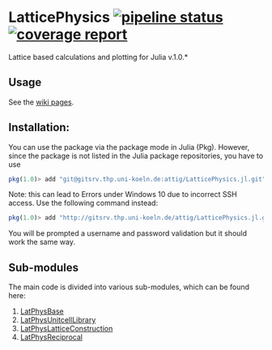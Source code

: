 # LatticePhysics [![pipeline status](http://gitsrv.thp.uni-koeln.de/attig/LatticePhysics.jl/badges/master/pipeline.svg)](http://gitsrv.thp.uni-koeln.de/attig/LatticePhysics.jl/commits/master) [![coverage report](http://gitsrv.thp.uni-koeln.de/attig/LatticePhysics.jl/badges/master/coverage.svg)](http://gitsrv.thp.uni-koeln.de/attig/LatticePhysics.jl/commits/master)


Lattice based calculations and plotting for Julia v.1.0.*


## Usage

See the [wiki pages](http://gitsrv.thp.uni-koeln.de/attig/LatticePhysics.jl/wikis/home).


## Installation:

You can use the package via the package mode in Julia (Pkg). However, since the package
is not listed in the Julia package repositories, you have to use
```julia
pkg(1.0)> add "git@gitsrv.thp.uni-koeln.de:attig/LatticePhysics.jl.git"
```
Note: this can lead to Errors under Windows 10 due to incorrect SSH access. Use the following command instead:
```julia
pkg(1.0)> add "http://gitsrv.thp.uni-koeln.de/attig/LatticePhysics.jl.git"
```
You will be prompted a username and password validation but it should work the same way.


## Sub-modules

The main code is divided into various sub-modules, which can be found here:
1.  [LatPhysBase](http://gitsrv.thp.uni-koeln.de/attig/LatPhysBase.jl.git)
2.  [LatPhysUnitcellLibrary](http://gitsrv.thp.uni-koeln.de/attig/LatPhysUnitcellLibrary.jl.git)
3.  [LatPhysLatticeConstruction](http://gitsrv.thp.uni-koeln.de/attig/LatPhysLatticeConstruction.jl.git)
4.  [LatPhysReciprocal](http://gitsrv.thp.uni-koeln.de/attig/LatPhysReciprocal.jl.git)
